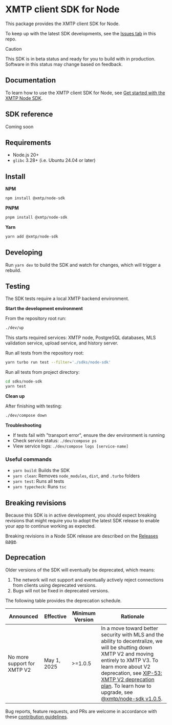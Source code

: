 # XMTP client SDK for Node

This package provides the XMTP client SDK for Node.

To keep up with the latest SDK developments, see the [Issues tab](https://github.com/xmtp/xmtp-js/issues) in this repo.

> [!CAUTION]
> This SDK is in beta status and ready for you to build with in production. Software in this status may change based on feedback.

## Documentation

To learn how to use the XMTP client SDK for Node, see [Get started with the XMTP Node SDK](https://docs.xmtp.org/sdks/node).

## SDK reference

Coming soon

## Requirements

- Node.js 20+
- `glibc` 3.28+ (i.e. Ubuntu 24.04 or later)

## Install

**NPM**

```bash
npm install @xmtp/node-sdk
```

**PNPM**

```bash
pnpm install @xmtp/node-sdk
```

**Yarn**

```bash
yarn add @xmtp/node-sdk
```

## Developing

Run `yarn dev` to build the SDK and watch for changes, which will trigger a rebuild.

## Testing

The SDK tests require a local XMTP backend environment.

**Start the development environment**

From the repository root run:

```bash
./dev/up
```

This starts required services: XMTP node, PostgreSQL databases, MLS validation service, upload service, and history server.

Run all tests from the repository root:

```bash
yarn turbo run test --filter='./sdks/node-sdk'
```

Run all tests from project directory:

```bash
cd sdks/node-sdk
yarn test
```

**Clean up**

After finishing with testing:

```bash
./dev/compose down
```

**Troubleshooting**

- If tests fail with "transport error", ensure the dev environment is running
- Check service status: `./dev/compose ps`
- View service logs: `./dev/compose logs [service-name]`

### Useful commands

- `yarn build`: Builds the SDK
- `yarn clean`: Removes `node_modules`, `dist`, and `.turbo` folders
- `yarn test`: Runs all tests
- `yarn typecheck`: Runs `tsc`

## Breaking revisions

Because this SDK is in active development, you should expect breaking revisions that might require you to adopt the latest SDK release to enable your app to continue working as expected.

Breaking revisions in a Node SDK release are described on the [Releases page](https://github.com/xmtp/xmtp-js/releases).

## Deprecation

Older versions of the SDK will eventually be deprecated, which means:

1. The network will not support and eventually actively reject connections from clients using deprecated versions.
2. Bugs will not be fixed in deprecated versions.

The following table provides the deprecation schedule.

| Announced                   | Effective   | Minimum Version | Rationale                                                                                                                                                                                                                                                                                                                                                                                                                |
| --------------------------- | ----------- | --------------- | ------------------------------------------------------------------------------------------------------------------------------------------------------------------------------------------------------------------------------------------------------------------------------------------------------------------------------------------------------------------------------------------------------------------------ |
| No more support for XMTP V2 | May 1, 2025 | >=1.0.5         | In a move toward better security with MLS and the ability to decentralize, we will be shutting down XMTP V2 and moving entirely to XMTP V3. To learn more about V2 deprecation, see [XIP-53: XMTP V2 deprecation plan](https://community.xmtp.org/t/xip-53-xmtp-v2-deprecation-plan/867). To learn how to upgrade, see [@xmtp/node-sdk v1.0.5](https://github.com/xmtp/xmtp-js/releases/tag/%40xmtp%2Fnode-sdk%401.0.5). |

Bug reports, feature requests, and PRs are welcome in accordance with these [contribution guidelines](https://github.com/xmtp/xmtp-js/blob/main/CONTRIBUTING.md).
